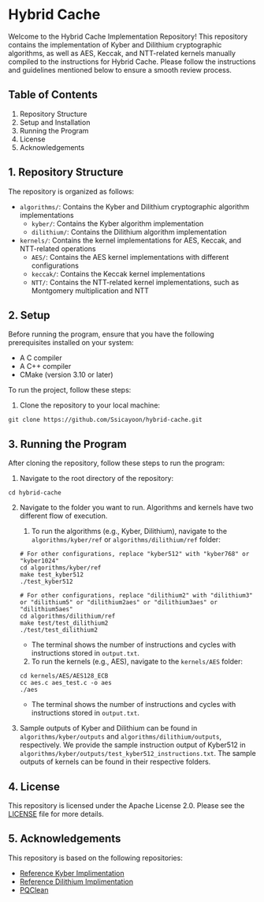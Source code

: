 # Hybrid Cache

Welcome to the Hybrid Cache Implementation Repository! This repository contains the implementation of Kyber and Dilithium cryptographic algorithms, as well as AES, Keccak, and NTT-related kernels manually compiled to the instructions for Hybrid Cache. Please follow the instructions and guidelines mentioned below to ensure a smooth review process.

## Table of Contents

1. Repository Structure
2. Setup and Installation
3. Running the Program
4. License
5. Acknowledgements

## 1. Repository Structure

The repository is organized as follows:

- `algorithms/`: Contains the Kyber and Dilithium cryptographic algorithm implementations
    - `kyber/`: Contains the Kyber algorithm implementation
    - `dilithium/`: Contains the Dilithium algorithm implementation
- `kernels/`: Contains the kernel implementations for AES, Keccak, and NTT-related operations
    - `AES/`: Contains the AES kernel implementations with different configurations
    - `keccak/`: Contains the Keccak kernel implementations
    - `NTT/`: Contains the NTT-related kernel implementations, such as Montgomery multiplication and NTT

## 2. Setup

Before running the program, ensure that you have the following prerequisites installed on your system:

- A C compiler
- A C++ compiler
- CMake (version 3.10 or later)

To run the project, follow these steps:

1. Clone the repository to your local machine:
```
git clone https://github.com/Ssicayoon/hybrid-cache.git
```

## 3. Running the Program

After cloning the repository, follow these steps to run the program:

1. Navigate to the root directory of the repository:
```
cd hybrid-cache
```

2. Navigate to the folder you want to run. Algorithms and kernels have two different flow of execution. 
    1. To run the algorithms (e.g., Kyber, Dilithium), navigate to the `algorithms/kyber/ref` or `algorithms/dilithium/ref` folder:
    ```
    # For other configurations, replace "kyber512" with "kyber768" or "kyber1024"
    cd algorithms/kyber/ref
    make test_kyber512
    ./test_kyber512

    # For other configurations, replace "dilithium2" with "dilithium3" or "dilithium5" or "dilithium2aes" or "dilithium3aes" or "dilithium5aes"
    cd algorithms/dilithium/ref
    make test/test_dilithium2
    ./test/test_dilithium2
    ```
    * The terminal shows the number of instructions and cycles with instructions stored in `output.txt`.
    <!-- ```
    ReadCC: 1053952
    WriteCC: 22606279
    LeftShiftInst: 3952219
    RightShiftInst: 826880
    ActCC: 15719276
    OrCC: 1114976
    AndCC: 7628091
    XorCC: 6910608
    NotCC: 65601
    EBCC: 1053952
    CoreCycle: 0
    Total instruction: 60931834
    Total cycle: 61901210
    ``` -->
    2. To run the kernels (e.g., AES), navigate to the `kernels/AES` folder:
    ```
    cd kernels/AES/AES128_ECB
    cc aes.c aes_test.c -o aes
    ./aes
    ```
    * The terminal shows the number of instructions and cycles with instructions stored in `output.txt`.
    <!-- ```
    ReadCC: 0
    WriteCC: 8470
    LeftShiftInst: 930
    RightShiftInst: 820
    ActCC: 6704
    OrCC: 1598
    AndCC: 3036
    XorCC: 1990
    NotCC: 80
    Total instruction: 23628
    Total cycle: 38910
    ``` -->

3. Sample outputs of Kyber and Dilithium can be found in `algorithms/kyber/outputs` and `algorithms/dilithium/outputs`, respectively. We provide the sample instruction output of Kyber512 in `algorithms/kyber/outputs/test_kyber512_instructions.txt`. The sample outputs of kernels can be found in their respective folders.

## 4. License
This repository is licensed under the Apache License 2.0. Please see the [LICENSE](https://www.apache.org/licenses/LICENSE-2.0) file for more details.

## 5. Acknowledgements
This repository is based on the following repositories:
- [Reference Kyber Implimentation](https://github.com/pq-crystals/kyber)
- [Reference Dilithium Implimentation](https://github.com/pq-crystals/dilithium)
- [PQClean](https://github.com/PQClean/PQClean)

